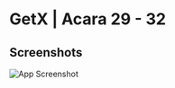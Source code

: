 # GetX | Acara 29 - 32



## Screenshots

![App Screenshot]([(https://user-images.githubusercontent.com/99969883/201278379-c7b82cf1-91f6-4a61-9529-7e717badea1d.png)(https://user-images.githubusercontent.com/99969883/201279262-c23f1215-5ae1-4e5f-b17d-48ee0e6decc4.png)])

